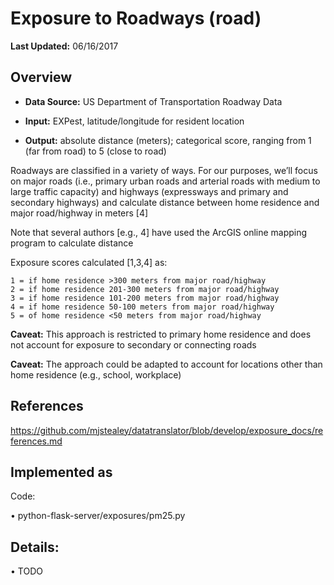 # Exposure to Roadways (road)

**Last Updated:** 06/16/2017

## Overview

-	**Data Source:** US Department of Transportation Roadway Data

-	**Input:** EXPest, latitude/longitude for resident location

-	**Output:** absolute distance (meters); categorical score, ranging from 1 (far from road) to 5 (close to road)

Roadways are classified in a variety of ways. For our purposes, we’ll focus on major roads (i.e., primary urban roads and arterial roads with medium to large traffic capacity) and highways (expressways and primary and secondary highways) and calculate distance between home residence and major road/highway in meters [4] 

Note that several authors [e.g., 4] have used the ArcGIS online mapping program to calculate distance

Exposure scores calculated [1,3,4] as:

```
1 = if home residence >300 meters from major road/highway
2 = if home residence 201-300 meters from major road/highway
3 = if home residence 101-200 meters from major road/highway
4 = if home residence 50-100 meters from major road/highway
5 = of home residence <50 meters from major road/highway
```

**Caveat:** This approach is restricted to primary home residence and does not account for exposure to secondary or connecting roads

**Caveat:** The approach could be adapted to account for locations other than home residence (e.g., school, workplace)

## References

https://github.com/mjstealey/datatranslator/blob/develop/exposure_docs/references.md

## Implemented as

Code:

•	python-flask-server/exposures/pm25.py

## Details:

•	TODO
